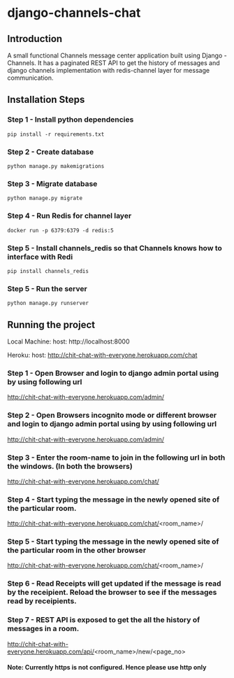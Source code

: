 # django-channels-chat

## Introduction
A small functional Channels message center application built using Django - Channels. 
It has a paginated REST API to get the history of messages and django channels implementation with redis-channel layer for message communication.



## Installation Steps
### Step 1 - Install python dependencies
`pip install -r requirements.txt`

### Step 2 - Create database
`python manage.py makemigrations`

### Step 3 - Migrate database
`python manage.py migrate`

### Step 4 - Run Redis for channel layer
`docker run -p 6379:6379 -d redis:5`

### Step 5 - Install channels_redis so that Channels knows how to interface with Redi
`pip install channels_redis`

### Step 5 - Run the server
`python manage.py runserver`


## Running the project
Local Machine: 
host: http://localhost:8000

Heroku:
host: http://chit-chat-with-everyone.herokuapp.com/chat

### Step 1 - Open Browser and login to django admin portal using by using following url 
http://chit-chat-with-everyone.herokuapp.com/admin/

### Step 2 - Open Browsers incognito mode or different browser and login to django admin portal using by using following url 
http://chit-chat-with-everyone.herokuapp.com/admin/

### Step 3 - Enter the room-name to join in the following url in both the windows. (In both the browsers)
http://chit-chat-with-everyone.herokuapp.com/chat/

### Step 4 - Start typing the message in the newly opened site of the particular room.
http://chit-chat-with-everyone.herokuapp.com/chat/<room_name>/

### Step 5 - Start typing the message in the newly opened site of the particular room in the other browser
http://chit-chat-with-everyone.herokuapp.com/chat/<room_name>/

### Step 6 - Read Receipts will get updated if the message is read by the receipient. Reload the browser to see if the messages read by receipients.

### Step 7 - REST API is exposed to get the all the history of messages in a room.
http://chit-chat-with-everyone.herokuapp.com/api/<room_name>/new/<page_no>

#### Note: Currently https is not configured. Hence please use http only
